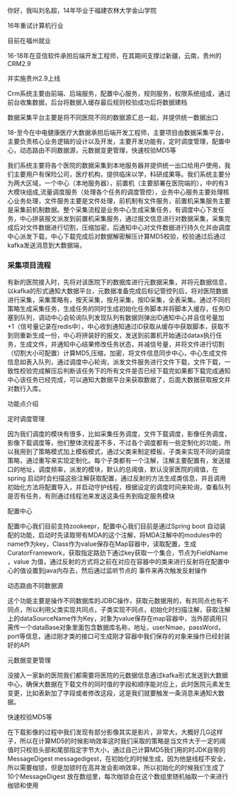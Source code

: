 你好，我叫刘名超，14年毕业于福建农林大学金山学院

16年重试计算机行业

目前在福州就业

16-18年在亚信软件承担后端开发工程师，在其期间支撑过新疆，云南，贵州的CRM2.9

并实施贵州2.9上线

Crm系统主要由前端、后端服务，配置中心服务，规则服务，权限系统组成，通过前台收集数据，后台将数据入缓存最后规则校验成功后将数据建档



数据采集平台主要是将不同医院不同的数据源汇总一起，并提供统一数据出口

18-至今在中电健康医疗大数据承担后端开发工程师，主要项目由数据采集平台，主要负责核心业务逻辑的设计以及开发，主要开发功能有，定时调度管理，配置中心，动态路由不同数据源，元数据变更管理，快速校验MD5等



我们系统主要将各个医院的数据采集到本地服务器并提供统一出口给用户使用，我们主要用户有保险公司，医疗机构，提供临床以学，科研成果等。我们系统主要分为两大区域，一个中心（本地服务器），前置机（主要部署在医院端的），中的有3大模块组成,流量调度服务（处理各个任务的调度管控），业务中心服务主要处理核心业务处理，文件服务主要是文件处理，前机制有文件服务，前置机采集服务主要是采集前机制数据。整个采集流程是业务中心生成采集任务，有调度中心下发任务，中心拼装报文派发到前置机采集服务，通过报文信息进行对数据采集，采集完成后对文件数据进行切割，压缩加密，后通知中心对文件数据进行持久化并由调度中心派发下载，中心下载完成后对数据解密解压计算MD5校验，校验通过后通过kafka发送消息到大数据端，

### 采集项目流程

有新的医院接入时，先将对该医院下的数据库进行元数据采集，并将元数据信息，以kafka的形式通知大数据平台，元数据准备完成后标记管控列后，将对医院数据进行采集，采集策略有，按天采集，按月采集，按ID采集，全表采集。通过不同的策略生成采集任务，生成任务的同时生成初始化任务脚本并将脚本入缓存，任务ID塞到队列，调动中心会轮询队列发现队列有数据则弹出ID通知中心并且信号量加+1（信号量记录在redis中），中心收到通知通过iD获取从缓存中获取脚本，获取不到则重新生成一份，中心将拼装好的报文，发送到前置机开始通过datax执行任务，生成文件，并通知中心结果修改任务状态，并减信号量，并将文件进行切割（切割大小可配置）计算MD5,压缩，加密，将文件信息同步中心，中心生成文件信息如表入队列，通过调度中心轮询，派发文件服务进行文件下载，文件下载，一致性校验完成解压后判断该任务下的所有文件是否已经下载完如果都下载完成通知中心该任务已经完成，可以通知大数据平台来获取数据了，后面大数据获取报文并对数行入库。

功能点介绍

定时调度管理

因为我们调度的模块有很多，比如采集任务调度，文件下载调度，影像任务调度，影像下载调度等，他们整体流程差不多，不过各个调度都有一些定制化的功能，所以我用到了策略模式加上模板模式，通过父类来制定模板，子类来实现不同的调度策略，通过重写来实现定制化。每个子类都有一个注解，注解主要配置有，发送接口的地址，调度频率，派发的模块，默认的总阈值，默认没家医院的阈值，在spring 启动时会扫描这些注解获取配置，通过反射的方法生成类信息，并且调用初始化方法将配置导入，并启动守护线程，根据设定的调度时间来轮询，查看队列是否有任务，有则通过线程池来发送这条任务到指定服务模块

配置中心

配置中心我们目前支持zookeepr，配置中心我们目前是通过Spring boot 自动装配的功能，启动时先读取带有MDA的这个注解，将MDA注解中的modules中的name作为key，Class作为value保存在Map容器中，读取配置，生成CuratorFramework，获取指定路劲下通过key获取一个集合，节点为FieldName ，value 为值，通过反射的方式将之前在对应在容器中的类来进行反射将在配置中心的值设置到java内存去，然后通过监听节点的 事件来再次触发反射操作

动态路由不同数据源

这个功能主要是操作不同数据库的JDBC操作，获取元数据用的，有共同点也有不同点，所以利用父类实现共同点，子类实现不同点，初始化时扫描注解，获取注解上的dataSourceName作为Key，对象为value保存在map容器中，当外部调用只需传一个dataBase对象里面包含数据库名称，地址，userNmae，passWord，port等信息，通过刚才类的接口可生成刚才容器中我们保存的对象来操作已经封装好的API

元数据变更管理



没接入一家新的医院我们都需要将医院的元数据信息通过kafka形式发送到大数据中心，确保大数据在下载文件的同时值的字段和顺序能对应上，此时医院元素发生变更，比如表新加了字段或者修改这段，这是我们就要触发一条消息来通知大数据。



快速校验MD5等



在下载影像的过程中我们发现有部分影像其实是影片，非常大，大概好几G这样子，所以在计算MD5的时候影响效率这时我们采取的策略是当文件大于一定的阈值时只校验头部和尾部指定字节大小，通过自己计算MD5我们用的时JDK自带的MessageDigest messagedigest，在初始化的时候生成，因为他是线程不安全，所以需要枷锁，但是加锁时在高并发会影响效率，所以初始化的时候我们生成了10个MessageDigest 放在数组里，每次枷锁会在这个数组里随机抽取一个来进行枷锁和使用
